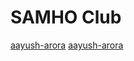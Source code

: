 # SAMHO Club
<a href="md/people/aayush-arora.md" target="_blank">aayush-arora</a>
<a href="md/people/aayush-arora.md" target="_blank">aayush-arora</a>